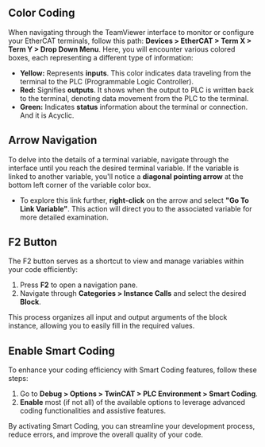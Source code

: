 
## Color Coding

When navigating through the TeamViewer interface to monitor or configure your EtherCAT terminals, follow this path: **Devices > EtherCAT > Term X > Term Y > Drop Down Menu**. Here, you will encounter various colored boxes, each representing a different type of information:

- **Yellow:** Represents **inputs**. This color indicates data traveling from the terminal to the PLC (Programmable Logic Controller).
- **Red:** Signifies **outputs**. It shows when the output to PLC is written back to the terminal, denoting data movement from the PLC to the terminal.
- **Green:** Indicates **status** information about the terminal or connection. And it is Acyclic.

## Arrow Navigation

To delve into the details of a terminal variable, navigate through the interface until you reach the desired terminal variable. If the variable is linked to another variable, you'll notice a **diagonal pointing arrow** at the bottom left corner of the variable color box.

- To explore this link further, **right-click** on the arrow and select **"Go To Link Variable"**. This action will direct you to the associated variable for more detailed examination.

## F2 Button

The F2 button serves as a shortcut to view and manage variables within your code efficiently:

1. Press **F2** to open a navigation pane.
2. Navigate through **Categories > Instance Calls** and select the desired **Block**.

This process organizes all input and output arguments of the block instance, allowing you to easily fill in the required values.

## Enable Smart Coding

To enhance your coding efficiency with Smart Coding features, follow these steps:

1. Go to **Debug > Options > TwinCAT > PLC Environment > Smart Coding**.
2. **Enable** most (if not all) of the available options to leverage advanced coding functionalities and assistive features.

By activating Smart Coding, you can streamline your development process, reduce errors, and improve the overall quality of your code.
